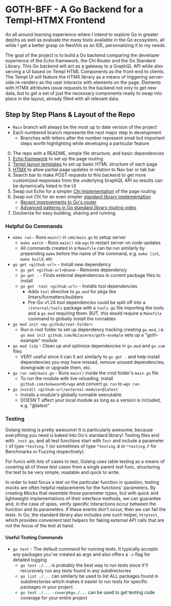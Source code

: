 # GOTH-BFF - A Go Backend for a Templ-HTMX Frontend

An all around learning experience where I intend to explore Go in greater depths
as well as evaluate the many tools available in the Go ecosystem, all while I get
a better grasp on NeoVim as an IDE, personalizing it to my needs.

The goal of the project is to build a Go backend comparing the developer experience
of the Echo framework, the Chi Router and the Go Standard Library. This Go backend
will act as a gateway to a GraphQL API while also serving a UI based on Templ HTML
Components as the front-end to clients. The Templ UI will feature the HTMX library
as a means of triggering server-side re-renders as the user interacts with elements
on the page. Elements with HTMX attributes issue requests to the backend not only
to get new data, but to get a set of just the necessary components ready to swap
into place in the layout, already filled with all relevant data.

## Step by Step Plans & Layout of the Repo

- `Main` branch will always be the most up to date version of the project
- Each numbered branch represents the next major step in development
  - Branches with letters after the number represent small but important steps
  worth highlighting while developing a particular feature

0. The repo with a README, simple file structure, and basic dependencies
1. [Echo framework](https://github.com/labstack/echo) to set up the page routing
2. [Templ layout templates](https://github.com/a-h/templ) to set up basic HTML
structure of each page
3. [HTMX](https://htmx.org/docs/#introduction) to allow partial page updates in
relation to Nav bar or tab bar
4. Search bar to make POST requests to this backend to get more customized responses
from the underlying GraphQL API so results can be dynamically listed in the UI
5. Swap out Echo for a simpler [Chi implementation](https://github.com/go-chi/chi)
of the page routing
6. Swap out Chi for an even simpler [standard library implementation](https://pkg.go.dev/net/http#ServeMux)
   - [Recent improvements to Go's router](https://go.dev/blog/routing-enhancements)
   - [Advanced patterns in Go standard library routing video](https://www.youtube.com/watch?v=H7tbjKFSg58)
7. Dockerize for easy building, sharing and running

### Helpful Go Commands

- `make run` - Runs `main()` in `cmd/main.go` to setup server
  - `make watch` - Runs `main()` via `wgo` to restart server on code updates
  - All commands created in a `Makefile` can be run similarly by prepending
  `make` before the name of the command, e.g. `make lint`, `make build`, etc
- `go get <github-url>` - Install new dependency
  - `go get <github-url>@none` - Removes dependency
  - `go get .` - Finds external dependencies in current package files to install
  - `go get -tool <github-url>` - Installs tool dependencies
    - Adds `tool` directive to `go.mod` for pkgs like linters/formatters/builders
    - Pre-Go v1.24 tool dependencies could be split off into a `/internal/tools`
    package with a `tools.go` file importing the tools and a `go.mod` requiring them.
    BUT, this would require a `Makefile` command to globally install the runnables
- `go mod init <my-github/root-folder>`
  - Run in root folder to set up dependency tracking creating `go.mod`, i.e.
  `go mod init github.com/NLCaceres/goth-example` sets up a "goth-example" module
- `go mod tidy` - Clean up and optimize dependencies in `go.mod` and `go.sum` files
  - VERY useful since it can it act similarly to `go get .` and help install dependencies
  you may have missed, remove unused dependencies, downgrade or upgrade them, etc.
- `go run cmd/main.go` - Runs `main()` inside the cmd folder's `main.go` file
  - To run the module with live reloading, install `github.com/bokwoon95/wgo`
  and convert `go run` to `wgo run`
- `go install <github-url/external-module>@latest`
  - Installs a module's globally runnable executable
  - DOESN'T affect your local module as long as a version is included, e.g. "@latest"

### Testing

Golang testing is pretty awesome! It is particularly awesome, because everything
you need is baked into Go's standard library! Testing files end with `_test.go`,
and all test functions start with `Test` and include a parameter `t` of type `*testing.T`
(or sometimes of type `*testing.B` or `*testing.F` for Benchmarks or Fuzzing respectively).

For funcs with lots of cases to test, Golang uses table testing as a means of covering
all of these test cases from a single parent test func, structuring the test to be
very simple, readable and quick to write.

In order to best focus a test on the particular function in question, testing mocks
are often helpful replacements for the functions' parameters. By creating Mocks that
resemble those parameter types, but with quick and lightweight implementations of
their interface methods, we can guarantee and, in the case of spies, verify specific
interactions occur between the function and its parameters. If these events don't
occur, then we can fail the tests. In Go, the standard library also includes one
such helper, `httptest`, which provides convenient test helpers for faking external
API calls that are not the focus of the test at hand.

#### Useful Testing Commands

- `go test` - The default command for running tests. It typically accepts any
packages you've created as args and also offers a `-v` flag for detailed logging
  - `go test ./...` is probably the best way to run tests since it'll recursively
 run any tests found in any subdirectories
  - `go list ./...` can similarly be used to list ALL packages found in subdirectories
 which makes it easier to run tests for specific packages in your project
  - `go test ./... -coverpkg=./...` can be used to get testing code coverage for
  your entire project

